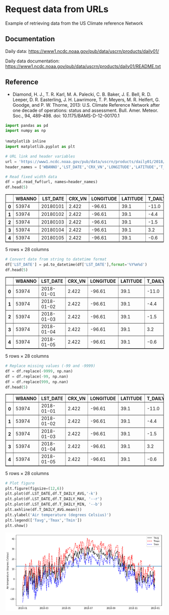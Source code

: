 # **Request data from URLs**

Example of retrieving data from the US Climate reference Network


## Documentation

Daily data: https://www1.ncdc.noaa.gov/pub/data/uscrn/products/daily01/

Daily data documentation: https://www1.ncdc.noaa.gov/pub/data/uscrn/products/daily01/README.txt

## Reference

- Diamond, H. J., T. R. Karl, M. A. Palecki, C. B. Baker, J. E. Bell, R. D. Leeper, D. R. Easterling, J. H. Lawrimore, T. P. Meyers, M. R. Helfert, G. Goodge, and P. W. Thorne, 2013: U.S. Climate Reference Network after one decade of operations: status and assessment. Bull. Amer. Meteor. Soc., 94, 489-498. doi: 10.1175/BAMS-D-12-00170.1


```python
import pandas as pd
import numpy as np

%matplotlib inline
import matplotlib.pyplot as plt
```


```python
# URL link and header variables
url = 'https://www1.ncdc.noaa.gov/pub/data/uscrn/products/daily01/2018/CRND0103-2018-KS_Manhattan_6_SSW.txt'
header_names = ['WBANNO','LST_DATE','CRX_VN','LONGITUDE','LATITUDE','T_DAILY_MAX','T_DAILY_MIN','T_DAILY_MEAN','T_DAILY_AVG','P_DAILY_CALC','SOLARAD_DAILY','SUR_TEMP_DAILY_TYPE','SUR_TEMP_DAILY_MAX','SUR_TEMP_DAILY_MIN','SUR_TEMP_DAILY_AVG','RH_DAILY_MAX','RH_DAILY_MIN','RH_DAILY_AVG','SOIL_MOISTURE_5_DAILY','SOIL_MOISTURE_10_DAILY','SOIL_MOISTURE_20_DAILY','SOIL_MOISTURE_50_DAILY','SOIL_MOISTURE_100_DAILY','SOIL_TEMP_5_DAILY','SOIL_TEMP_10_DAILY','SOIL_TEMP_20_DAILY','SOIL_TEMP_50_DAILY','SOIL_TEMP_100_DAILY'];        

```


```python
# Read fixed width data
df = pd.read_fwf(url, names=header_names)
df.head(5)
```




<div>
<style scoped>
    .dataframe tbody tr th:only-of-type {
        vertical-align: middle;
    }

    .dataframe tbody tr th {
        vertical-align: top;
    }

    .dataframe thead th {
        text-align: right;
    }
</style>
<table border="1" class="dataframe">
  <thead>
    <tr style="text-align: right;">
      <th></th>
      <th>WBANNO</th>
      <th>LST_DATE</th>
      <th>CRX_VN</th>
      <th>LONGITUDE</th>
      <th>LATITUDE</th>
      <th>T_DAILY_MAX</th>
      <th>T_DAILY_MIN</th>
      <th>T_DAILY_MEAN</th>
      <th>T_DAILY_AVG</th>
      <th>P_DAILY_CALC</th>
      <th>...</th>
      <th>SOIL_MOISTURE_5_DAILY</th>
      <th>SOIL_MOISTURE_10_DAILY</th>
      <th>SOIL_MOISTURE_20_DAILY</th>
      <th>SOIL_MOISTURE_50_DAILY</th>
      <th>SOIL_MOISTURE_100_DAILY</th>
      <th>SOIL_TEMP_5_DAILY</th>
      <th>SOIL_TEMP_10_DAILY</th>
      <th>SOIL_TEMP_20_DAILY</th>
      <th>SOIL_TEMP_50_DAILY</th>
      <th>SOIL_TEMP_100_DAILY</th>
    </tr>
  </thead>
  <tbody>
    <tr>
      <th>0</th>
      <td>53974</td>
      <td>20180101</td>
      <td>2.422</td>
      <td>-96.61</td>
      <td>39.1</td>
      <td>-11.0</td>
      <td>-23.4</td>
      <td>-17.2</td>
      <td>-17.1</td>
      <td>0.0</td>
      <td>...</td>
      <td>-99.0</td>
      <td>-99.0</td>
      <td>-99.0</td>
      <td>-99.0</td>
      <td>-99.0</td>
      <td>-2.7</td>
      <td>-0.8</td>
      <td>0.8</td>
      <td>-9999.0</td>
      <td>-9999.0</td>
    </tr>
    <tr>
      <th>1</th>
      <td>53974</td>
      <td>20180102</td>
      <td>2.422</td>
      <td>-96.61</td>
      <td>39.1</td>
      <td>-4.4</td>
      <td>-20.8</td>
      <td>-12.6</td>
      <td>-11.6</td>
      <td>0.0</td>
      <td>...</td>
      <td>-99.0</td>
      <td>-99.0</td>
      <td>-99.0</td>
      <td>-99.0</td>
      <td>-99.0</td>
      <td>-2.5</td>
      <td>-1.0</td>
      <td>0.1</td>
      <td>-9999.0</td>
      <td>-9999.0</td>
    </tr>
    <tr>
      <th>2</th>
      <td>53974</td>
      <td>20180103</td>
      <td>2.422</td>
      <td>-96.61</td>
      <td>39.1</td>
      <td>-1.5</td>
      <td>-13.3</td>
      <td>-7.4</td>
      <td>-6.1</td>
      <td>0.0</td>
      <td>...</td>
      <td>-99.0</td>
      <td>-99.0</td>
      <td>-99.0</td>
      <td>-99.0</td>
      <td>-99.0</td>
      <td>-1.8</td>
      <td>-0.7</td>
      <td>-0.1</td>
      <td>-9999.0</td>
      <td>-9999.0</td>
    </tr>
    <tr>
      <th>3</th>
      <td>53974</td>
      <td>20180104</td>
      <td>2.422</td>
      <td>-96.61</td>
      <td>39.1</td>
      <td>3.2</td>
      <td>-16.3</td>
      <td>-6.5</td>
      <td>-6.5</td>
      <td>0.0</td>
      <td>...</td>
      <td>-99.0</td>
      <td>-99.0</td>
      <td>-99.0</td>
      <td>-99.0</td>
      <td>-99.0</td>
      <td>-1.9</td>
      <td>-0.8</td>
      <td>-0.2</td>
      <td>-9999.0</td>
      <td>-9999.0</td>
    </tr>
    <tr>
      <th>4</th>
      <td>53974</td>
      <td>20180105</td>
      <td>2.422</td>
      <td>-96.61</td>
      <td>39.1</td>
      <td>-0.6</td>
      <td>-11.9</td>
      <td>-6.2</td>
      <td>-6.7</td>
      <td>0.0</td>
      <td>...</td>
      <td>-99.0</td>
      <td>-99.0</td>
      <td>-99.0</td>
      <td>-99.0</td>
      <td>-99.0</td>
      <td>-1.6</td>
      <td>-0.6</td>
      <td>-0.1</td>
      <td>-9999.0</td>
      <td>-9999.0</td>
    </tr>
  </tbody>
</table>
<p>5 rows × 28 columns</p>
</div>




```python
# Convert date from string to datetime format
df['LST_DATE'] = pd.to_datetime(df['LST_DATE'],format='%Y%m%d')
df.head(5)
```




<div>
<style scoped>
    .dataframe tbody tr th:only-of-type {
        vertical-align: middle;
    }

    .dataframe tbody tr th {
        vertical-align: top;
    }

    .dataframe thead th {
        text-align: right;
    }
</style>
<table border="1" class="dataframe">
  <thead>
    <tr style="text-align: right;">
      <th></th>
      <th>WBANNO</th>
      <th>LST_DATE</th>
      <th>CRX_VN</th>
      <th>LONGITUDE</th>
      <th>LATITUDE</th>
      <th>T_DAILY_MAX</th>
      <th>T_DAILY_MIN</th>
      <th>T_DAILY_MEAN</th>
      <th>T_DAILY_AVG</th>
      <th>P_DAILY_CALC</th>
      <th>...</th>
      <th>SOIL_MOISTURE_5_DAILY</th>
      <th>SOIL_MOISTURE_10_DAILY</th>
      <th>SOIL_MOISTURE_20_DAILY</th>
      <th>SOIL_MOISTURE_50_DAILY</th>
      <th>SOIL_MOISTURE_100_DAILY</th>
      <th>SOIL_TEMP_5_DAILY</th>
      <th>SOIL_TEMP_10_DAILY</th>
      <th>SOIL_TEMP_20_DAILY</th>
      <th>SOIL_TEMP_50_DAILY</th>
      <th>SOIL_TEMP_100_DAILY</th>
    </tr>
  </thead>
  <tbody>
    <tr>
      <th>0</th>
      <td>53974</td>
      <td>2018-01-01</td>
      <td>2.422</td>
      <td>-96.61</td>
      <td>39.1</td>
      <td>-11.0</td>
      <td>-23.4</td>
      <td>-17.2</td>
      <td>-17.1</td>
      <td>0.0</td>
      <td>...</td>
      <td>-99.0</td>
      <td>-99.0</td>
      <td>-99.0</td>
      <td>-99.0</td>
      <td>-99.0</td>
      <td>-2.7</td>
      <td>-0.8</td>
      <td>0.8</td>
      <td>-9999.0</td>
      <td>-9999.0</td>
    </tr>
    <tr>
      <th>1</th>
      <td>53974</td>
      <td>2018-01-02</td>
      <td>2.422</td>
      <td>-96.61</td>
      <td>39.1</td>
      <td>-4.4</td>
      <td>-20.8</td>
      <td>-12.6</td>
      <td>-11.6</td>
      <td>0.0</td>
      <td>...</td>
      <td>-99.0</td>
      <td>-99.0</td>
      <td>-99.0</td>
      <td>-99.0</td>
      <td>-99.0</td>
      <td>-2.5</td>
      <td>-1.0</td>
      <td>0.1</td>
      <td>-9999.0</td>
      <td>-9999.0</td>
    </tr>
    <tr>
      <th>2</th>
      <td>53974</td>
      <td>2018-01-03</td>
      <td>2.422</td>
      <td>-96.61</td>
      <td>39.1</td>
      <td>-1.5</td>
      <td>-13.3</td>
      <td>-7.4</td>
      <td>-6.1</td>
      <td>0.0</td>
      <td>...</td>
      <td>-99.0</td>
      <td>-99.0</td>
      <td>-99.0</td>
      <td>-99.0</td>
      <td>-99.0</td>
      <td>-1.8</td>
      <td>-0.7</td>
      <td>-0.1</td>
      <td>-9999.0</td>
      <td>-9999.0</td>
    </tr>
    <tr>
      <th>3</th>
      <td>53974</td>
      <td>2018-01-04</td>
      <td>2.422</td>
      <td>-96.61</td>
      <td>39.1</td>
      <td>3.2</td>
      <td>-16.3</td>
      <td>-6.5</td>
      <td>-6.5</td>
      <td>0.0</td>
      <td>...</td>
      <td>-99.0</td>
      <td>-99.0</td>
      <td>-99.0</td>
      <td>-99.0</td>
      <td>-99.0</td>
      <td>-1.9</td>
      <td>-0.8</td>
      <td>-0.2</td>
      <td>-9999.0</td>
      <td>-9999.0</td>
    </tr>
    <tr>
      <th>4</th>
      <td>53974</td>
      <td>2018-01-05</td>
      <td>2.422</td>
      <td>-96.61</td>
      <td>39.1</td>
      <td>-0.6</td>
      <td>-11.9</td>
      <td>-6.2</td>
      <td>-6.7</td>
      <td>0.0</td>
      <td>...</td>
      <td>-99.0</td>
      <td>-99.0</td>
      <td>-99.0</td>
      <td>-99.0</td>
      <td>-99.0</td>
      <td>-1.6</td>
      <td>-0.6</td>
      <td>-0.1</td>
      <td>-9999.0</td>
      <td>-9999.0</td>
    </tr>
  </tbody>
</table>
<p>5 rows × 28 columns</p>
</div>




```python
# Replace missing values (-99 and -9999)
df = df.replace(-9999, np.nan)
df = df.replace(-99, np.nan)
df = df.replace(999, np.nan)
df.head(5)
```




<div>
<style scoped>
    .dataframe tbody tr th:only-of-type {
        vertical-align: middle;
    }

    .dataframe tbody tr th {
        vertical-align: top;
    }

    .dataframe thead th {
        text-align: right;
    }
</style>
<table border="1" class="dataframe">
  <thead>
    <tr style="text-align: right;">
      <th></th>
      <th>WBANNO</th>
      <th>LST_DATE</th>
      <th>CRX_VN</th>
      <th>LONGITUDE</th>
      <th>LATITUDE</th>
      <th>T_DAILY_MAX</th>
      <th>T_DAILY_MIN</th>
      <th>T_DAILY_MEAN</th>
      <th>T_DAILY_AVG</th>
      <th>P_DAILY_CALC</th>
      <th>...</th>
      <th>SOIL_MOISTURE_5_DAILY</th>
      <th>SOIL_MOISTURE_10_DAILY</th>
      <th>SOIL_MOISTURE_20_DAILY</th>
      <th>SOIL_MOISTURE_50_DAILY</th>
      <th>SOIL_MOISTURE_100_DAILY</th>
      <th>SOIL_TEMP_5_DAILY</th>
      <th>SOIL_TEMP_10_DAILY</th>
      <th>SOIL_TEMP_20_DAILY</th>
      <th>SOIL_TEMP_50_DAILY</th>
      <th>SOIL_TEMP_100_DAILY</th>
    </tr>
  </thead>
  <tbody>
    <tr>
      <th>0</th>
      <td>53974</td>
      <td>2018-01-01</td>
      <td>2.422</td>
      <td>-96.61</td>
      <td>39.1</td>
      <td>-11.0</td>
      <td>-23.4</td>
      <td>-17.2</td>
      <td>-17.1</td>
      <td>0.0</td>
      <td>...</td>
      <td>NaN</td>
      <td>NaN</td>
      <td>NaN</td>
      <td>NaN</td>
      <td>NaN</td>
      <td>-2.7</td>
      <td>-0.8</td>
      <td>0.8</td>
      <td>NaN</td>
      <td>NaN</td>
    </tr>
    <tr>
      <th>1</th>
      <td>53974</td>
      <td>2018-01-02</td>
      <td>2.422</td>
      <td>-96.61</td>
      <td>39.1</td>
      <td>-4.4</td>
      <td>-20.8</td>
      <td>-12.6</td>
      <td>-11.6</td>
      <td>0.0</td>
      <td>...</td>
      <td>NaN</td>
      <td>NaN</td>
      <td>NaN</td>
      <td>NaN</td>
      <td>NaN</td>
      <td>-2.5</td>
      <td>-1.0</td>
      <td>0.1</td>
      <td>NaN</td>
      <td>NaN</td>
    </tr>
    <tr>
      <th>2</th>
      <td>53974</td>
      <td>2018-01-03</td>
      <td>2.422</td>
      <td>-96.61</td>
      <td>39.1</td>
      <td>-1.5</td>
      <td>-13.3</td>
      <td>-7.4</td>
      <td>-6.1</td>
      <td>0.0</td>
      <td>...</td>
      <td>NaN</td>
      <td>NaN</td>
      <td>NaN</td>
      <td>NaN</td>
      <td>NaN</td>
      <td>-1.8</td>
      <td>-0.7</td>
      <td>-0.1</td>
      <td>NaN</td>
      <td>NaN</td>
    </tr>
    <tr>
      <th>3</th>
      <td>53974</td>
      <td>2018-01-04</td>
      <td>2.422</td>
      <td>-96.61</td>
      <td>39.1</td>
      <td>3.2</td>
      <td>-16.3</td>
      <td>-6.5</td>
      <td>-6.5</td>
      <td>0.0</td>
      <td>...</td>
      <td>NaN</td>
      <td>NaN</td>
      <td>NaN</td>
      <td>NaN</td>
      <td>NaN</td>
      <td>-1.9</td>
      <td>-0.8</td>
      <td>-0.2</td>
      <td>NaN</td>
      <td>NaN</td>
    </tr>
    <tr>
      <th>4</th>
      <td>53974</td>
      <td>2018-01-05</td>
      <td>2.422</td>
      <td>-96.61</td>
      <td>39.1</td>
      <td>-0.6</td>
      <td>-11.9</td>
      <td>-6.2</td>
      <td>-6.7</td>
      <td>0.0</td>
      <td>...</td>
      <td>NaN</td>
      <td>NaN</td>
      <td>NaN</td>
      <td>NaN</td>
      <td>NaN</td>
      <td>-1.6</td>
      <td>-0.6</td>
      <td>-0.1</td>
      <td>NaN</td>
      <td>NaN</td>
    </tr>
  </tbody>
</table>
<p>5 rows × 28 columns</p>
</div>




```python
# Plot figure
plt.figure(figsize=(12,6))
plt.plot(df.LST_DATE,df.T_DAILY_AVG,'-k')
plt.plot(df.LST_DATE,df.T_DAILY_MAX, '--r')
plt.plot(df.LST_DATE,df.T_DAILY_MIN, '--b')
plt.axhline(df.T_DAILY_AVG.mean())
plt.ylabel('Air temperature (degrees Celsius)')
plt.legend(['Tavg','Tmax','Tmin'])
plt.show()
```


![png](url_uscrn_files/url_uscrn_6_0.png)

